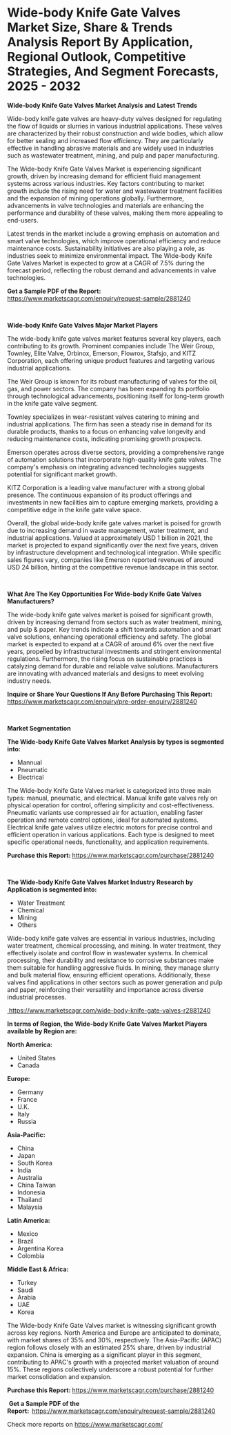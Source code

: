 <p><h1>Wide-body Knife Gate Valves Market Size, Share & Trends Analysis Report By Application, Regional Outlook, Competitive Strategies, And Segment Forecasts, 2025 - 2032</h1></p><p><strong>Wide-body Knife Gate Valves Market Analysis and Latest Trends</strong></p>
<p><p>Wide-body knife gate valves are heavy-duty valves designed for regulating the flow of liquids or slurries in various industrial applications. These valves are characterized by their robust construction and wide bodies, which allow for better sealing and increased flow efficiency. They are particularly effective in handling abrasive materials and are widely used in industries such as wastewater treatment, mining, and pulp and paper manufacturing.</p><p>The Wide-body Knife Gate Valves Market is experiencing significant growth, driven by increasing demand for efficient fluid management systems across various industries. Key factors contributing to market growth include the rising need for water and wastewater treatment facilities and the expansion of mining operations globally. Furthermore, advancements in valve technologies and materials are enhancing the performance and durability of these valves, making them more appealing to end-users.</p><p>Latest trends in the market include a growing emphasis on automation and smart valve technologies, which improve operational efficiency and reduce maintenance costs. Sustainability initiatives are also playing a role, as industries seek to minimize environmental impact. The Wide-body Knife Gate Valves Market is expected to grow at a CAGR of 7.5% during the forecast period, reflecting the robust demand and advancements in valve technologies.</p></p>
<p><strong>Get a Sample PDF of the Report:&nbsp;</strong> <a href="https://www.marketscagr.com/enquiry/request-sample/2881240?utm_campaign=3217&utm_medium=2&utm_source=Github&utm_content=ia&utm_term=12032025&utm_id=wide-body-knife-gate-valves">https://www.marketscagr.com/enquiry/request-sample/2881240</a></p>
<p>&nbsp;</p>
<p><strong>Wide-body Knife Gate Valves Major Market Players</strong></p>
<p><p>The wide-body knife gate valves market features several key players, each contributing to its growth. Prominent companies include The Weir Group, Townley, Elite Valve, Orbinox, Emerson, Flowrox, Stafsjo, and KITZ Corporation, each offering unique product features and targeting various industrial applications.</p><p>The Weir Group is known for its robust manufacturing of valves for the oil, gas, and power sectors. The company has been expanding its portfolio through technological advancements, positioning itself for long-term growth in the knife gate valve segment.</p><p>Townley specializes in wear-resistant valves catering to mining and industrial applications. The firm has seen a steady rise in demand for its durable products, thanks to a focus on enhancing valve longevity and reducing maintenance costs, indicating promising growth prospects.</p><p>Emerson operates across diverse sectors, providing a comprehensive range of automation solutions that incorporate high-quality knife gate valves. The company's emphasis on integrating advanced technologies suggests potential for significant market growth.</p><p>KITZ Corporation is a leading valve manufacturer with a strong global presence. The continuous expansion of its product offerings and investments in new facilities aim to capture emerging markets, providing a competitive edge in the knife gate valve space.</p><p>Overall, the global wide-body knife gate valves market is poised for growth due to increasing demand in waste management, water treatment, and industrial applications. Valued at approximately USD 1 billion in 2021, the market is projected to expand significantly over the next five years, driven by infrastructure development and technological integration. While specific sales figures vary, companies like Emerson reported revenues of around USD 24 billion, hinting at the competitive revenue landscape in this sector.</p></p>
<p>&nbsp;</p>
<p><strong>What Are The Key Opportunities For Wide-body Knife Gate Valves Manufacturers?</strong></p>
<p><p>The wide-body knife gate valves market is poised for significant growth, driven by increasing demand from sectors such as water treatment, mining, and pulp & paper. Key trends indicate a shift towards automation and smart valve solutions, enhancing operational efficiency and safety. The global market is expected to expand at a CAGR of around 6% over the next five years, propelled by infrastructural investments and stringent environmental regulations. Furthermore, the rising focus on sustainable practices is catalyzing demand for durable and reliable valve solutions. Manufacturers are innovating with advanced materials and designs to meet evolving industry needs.</p></p>
<p><strong>Inquire or Share Your Questions If Any Before Purchasing This Report:</strong> <a href="https://www.marketscagr.com/enquiry/pre-order-enquiry/2881240?utm_campaign=3217&utm_medium=2&utm_source=Github&utm_content=ia&utm_term=12032025&utm_id=wide-body-knife-gate-valves">https://www.marketscagr.com/enquiry/pre-order-enquiry/2881240</a></p>
<p>&nbsp;</p>
<p><strong>Market Segmentation</strong></p>
<p><strong>The Wide-body Knife Gate Valves Market Analysis by types is segmented into:</strong></p>
<p><ul><li>Mannual</li><li>Pneumatic</li><li>Electrical</li></ul></p>
<p><p>The Wide-body Knife Gate Valves market is categorized into three main types: manual, pneumatic, and electrical. Manual knife gate valves rely on physical operation for control, offering simplicity and cost-effectiveness. Pneumatic variants use compressed air for actuation, enabling faster operation and remote control options, ideal for automated systems. Electrical knife gate valves utilize electric motors for precise control and efficient operation in various applications. Each type is designed to meet specific operational needs, functionality, and application requirements.</p></p>
<p><strong>Purchase this Report:&nbsp;</strong><a href="https://www.marketscagr.com/purchase/2881240?utm_campaign=3217&utm_medium=2&utm_source=Github&utm_content=ia&utm_term=12032025&utm_id=wide-body-knife-gate-valves">https://www.marketscagr.com/purchase/2881240</a></p>
<p>&nbsp;</p>
<p><strong>The Wide-body Knife Gate Valves Market Industry Research by Application is segmented into:</strong></p>
<p><ul><li>Water Treatment</li><li>Chemical</li><li>Mining</li><li>Others</li></ul></p>
<p><p>Wide-body knife gate valves are essential in various industries, including water treatment, chemical processing, and mining. In water treatment, they effectively isolate and control flow in wastewater systems. In chemical processing, their durability and resistance to corrosive substances make them suitable for handling aggressive fluids. In mining, they manage slurry and bulk material flow, ensuring efficient operations. Additionally, these valves find applications in other sectors such as power generation and pulp and paper, reinforcing their versatility and importance across diverse industrial processes.</p></p>
<p><a href="https://www.marketscagr.com/wide-body-knife-gate-valves-r2881240?utm_campaign=3217&utm_medium=2&utm_source=Github&utm_content=ia&utm_term=12032025&utm_id=wide-body-knife-gate-valves">&nbsp;https://www.marketscagr.com/wide-body-knife-gate-valves-r2881240</a></p>
<p><strong>In terms of Region, the Wide-body Knife Gate Valves Market Players available by Region are:</strong></p>
<p>
    <p> <strong> North America: </strong>
        <ul>
            <li>United States</li>
            <li>Canada</li>
        </ul>
        </p> 
    <p> <strong> Europe: </strong>
        <ul>
            <li>Germany</li>
            <li>France</li>
            <li>U.K.</li>
            <li>Italy</li>
            <li>Russia</li>
        </ul>
        </p> 
    <p> <strong> Asia-Pacific: </strong>
        <ul>
            <li>China</li>
            <li>Japan</li>
            <li>South Korea</li>
            <li>India</li>
            <li>Australia</li>
            <li>China Taiwan</li>
            <li>Indonesia</li>
            <li>Thailand</li>
            <li>Malaysia</li>
        </ul>
        </p> 
    <p> <strong> Latin America: </strong>
        <ul>
            <li>Mexico</li>
            <li>Brazil</li>
            <li>Argentina Korea</li>
            <li>Colombia</li>
        </ul>
        </p> 
    <p> <strong> Middle East & Africa: </strong>
        <ul>
            <li>Turkey</li>
            <li>Saudi</li>
            <li>Arabia</li>
            <li>UAE</li>
            <li>Korea</li>
        </ul>
    </p>
    </p>
<p><p>The Wide-body Knife Gate Valves market is witnessing significant growth across key regions. North America and Europe are anticipated to dominate, with market shares of 35% and 30%, respectively. The Asia-Pacific (APAC) region follows closely with an estimated 25% share, driven by industrial expansion. China is emerging as a significant player in this segment, contributing to APAC's growth with a projected market valuation of around 15%. These regions collectively underscore a robust potential for further market consolidation and expansion.</p></p>
<p><strong>Purchase this Report: </strong><a href="https://www.marketscagr.com/purchase/2881240?utm_campaign=3217&utm_medium=2&utm_source=Github&utm_content=ia&utm_term=12032025&utm_id=wide-body-knife-gate-valves">https://www.marketscagr.com/purchase/2881240</a></p>
<p>&nbsp;<strong>Get a Sample PDF of the Report:&nbsp;&nbsp;</strong><a href="https://www.marketscagr.com/enquiry/request-sample/2881240?utm_campaign=3217&utm_medium=2&utm_source=Github&utm_content=ia&utm_term=12032025&utm_id=wide-body-knife-gate-valves">https://www.marketscagr.com/enquiry/request-sample/2881240</a></p>
<p><strong></strong></p>
<p>Check more reports on <a href="https://www.marketscagr.com/?utm_campaign=3217&utm_medium=2&utm_source=Github&utm_content=ia&utm_term=12032025&utm_id=wide-body-knife-gate-valves">https://www.marketscagr.com/</a></p>